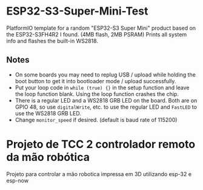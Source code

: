 # ESP32-S3-Super-Mini-Test

PlatformIO template for a random "ESP32-S3 Super Mini" product based on the ESP32-S3FH4R2 I found. (4MB flash, 2MB PSRAM) Prints all system info and flashes the built-in WS2818.

## Notes

* On some boards you may need to replug USB / upload while holding the boot button to get it into bootloader mode / 
  upload successfully.
* Put your loop code in `while (true) {}` in the setup function and leave the loop function blank. Using the loop 
  function crashes the chip. 
* There is a regular LED and a WS2818 GRB LED on the board. Both are on GPIO 48, so use `digitalWrite`, etc. to use the 
  regular LED and `FastLED` to use the WS2818 GRB LED.
* Change `monitor_speed` if desired. (default is baud rate of 115200)

# Projeto de TCC 2 controlador remoto da mão robótica
Projeto para controlar a mão robotica impressa em 3D
utilizando esp-32 e esp-now
